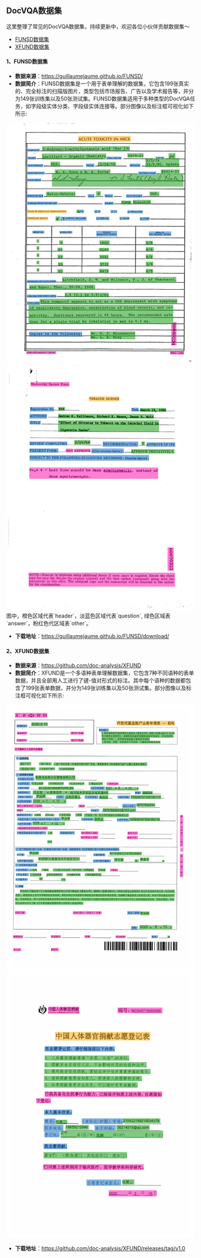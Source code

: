 ## DocVQA数据集
这里整理了常见的DocVQA数据集，持续更新中，欢迎各位小伙伴贡献数据集～
- [FUNSD数据集](#funsd)
- [XFUND数据集](#xfund)

<a name="funsd"></a>
#### 1、FUNSD数据集
- **数据来源**：https://guillaumejaume.github.io/FUNSD/
- **数据简介**：FUNSD数据集是一个用于表单理解的数据集，它包含199张真实的、完全标注的扫描版图片，类型包括市场报告、广告以及学术报告等，并分为149张训练集以及50张测试集。FUNSD数据集适用于多种类型的DocVQA任务，如字段级实体分类、字段级实体连接等。部分图像以及标注框可视化如下所示:
<div align="center">
    <img src="../datasets/funsd_demo/gt_train_00040534.jpg" width="500">
    <img src="../datasets/funsd_demo/gt_train_00070353.jpg" width="500">
</div>
    图中，橙色区域代表`header`，淡蓝色区域代表`question`, 绿色区域表`answer`，粉红色代区域表`other`。
    
- **下载地址**：https://guillaumejaume.github.io/FUNSD/download/

<a name="xfund"></a>
#### 2、XFUND数据集
- **数据来源**：https://github.com/doc-analysis/XFUND
- **数据简介**：XFUND是一个多语种表单理解数据集，它包含7种不同语种的表单数据，并且全部用人工进行了键-值对形式的标注。其中每个语种的数据都包含了199张表单数据，并分为149张训练集以及50张测试集。部分图像以及标注框可视化如下所示:
<div align="center">
    <img src="../datasets/xfund_demo/gt_zh_train_0.jpg" width="500">
    <img src="../datasets/xfund_demo/gt_zh_train_1.jpg" width="500">
</div>

- **下载地址**：https://github.com/doc-analysis/XFUND/releases/tag/v1.0
